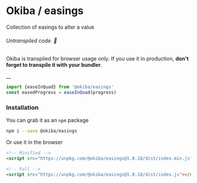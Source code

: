 

# Okiba / easings
Collection of easings to alter a value


###### Untranspiled code. 🛑

Okiba is transpiled for browser usage only. If you use it in production, **don't forget to transpile it with your bundler**.

__



```javascript
import {easeInQuad} from '@okiba/easings'
const easedProgress = easeInQuad(progress)
```



### Installation

You can grab it as an `npm` package
```bash
npm i --save @okiba/easings
```

Or use it in the browser
```html
<!-- Minified -->
<script src="https://unpkg.com/@okiba/easings@1.0.18/dist/index.min.js"></script>

<!-- Full -->
<script src="https://unpkg.com/@okiba/easings@1.0.18/dist/index.js"></script>
```



